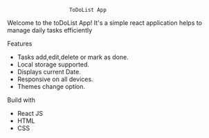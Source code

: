                         ToDoList App

Welcome to the toDoList App! It's a simple react application helps to manage daily tasks efficiently

Features
- Tasks add,edit,delete or mark as done.
- Local storage supported.
- Displays current Date.
- Responsive on all devices.
- Themes change option.
 
Build with
- React JS
- HTML
- CSS
